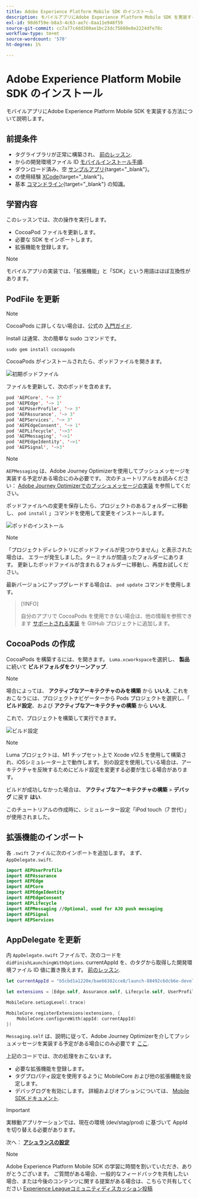```yaml
---
title: Adobe Experience Platform Mobile SDK のインストール
description: モバイルアプリにAdobe Experience Platform Mobile SDK を実装する方法について説明します。
exl-id: 98d6f59e-b8a3-4c63-ae7c-8aa11e948f59
source-git-commit: cc7a77c4dd380ae1bc23dc75608e8e2224dfe78c
workflow-type: tm+mt
source-wordcount: '578'
ht-degree: 1%

---
```


# Adobe Experience Platform Mobile SDK のインストール

モバイルアプリにAdobe Experience Platform Mobile SDK を実装する方法について説明します。

## 前提条件

* タグライブラリが正常に構築され、 [前のレッスン](configure-tags.md).
* からの開発環境ファイル ID [モバイルインストール手順](configure-tags.md#generate-sdk-install-instructions).
* ダウンロード済み、空 [サンプルアプリ](https://github.com/Adobe-Marketing-Cloud/Luma-iOS-Mobile-App){target=&quot;_blank&quot;}。
* の使用経験 [XCode](https://developer.apple.com/xcode/){target=&quot;_blank&quot;}。
* 基本 [コマンドライン](https://en.wikipedia.org/wiki/Command-line_interface){target=&quot;_blank&quot;} の知識。

## 学習内容

このレッスンでは、次の操作を実行します。

* CocoaPod ファイルを更新します。
* 必要な SDK をインポートします。
* 拡張機能を登録します。

>[!NOTE]
>
>モバイルアプリの実装では、「拡張機能」と「SDK」という用語はほぼ互換性があります。


## PodFile を更新

>[!NOTE]
>
> CocoaPods に詳しくない場合は、公式の [入門ガイド](https://guides.cocoapods.org/using/getting-started.html).

Install は通常、次の簡単な sudo コマンドです。

```console
sudo gem install cocoapods
```

CocoaPods がインストールされたら、ポッドファイルを開きます。

![初期ポッドファイル](assets/mobile-install-initial-podfile.png)

ファイルを更新して、次のポッドを含めます。

```swift
pod 'AEPCore', '~> 3'
pod 'AEPEdge', '~> 1'
pod 'AEPUserProfile', '~> 3'
pod 'AEPAssurance', '~> 3'
pod 'AEPServices', '~> 3'
pod 'AEPEdgeConsent', '~> 1'
pod 'AEPLifecycle', '~>3'
pod 'AEPMessaging', '~>1'
pod 'AEPEdgeIdentity', '~>1'
pod 'AEPSignal', '~>3'
```

>[!NOTE]
>
> `AEPMessaging` は、Adobe Journey Optimizerを使用してプッシュメッセージを実装する予定がある場合にのみ必要です。 次のチュートリアルをお読みください： [Adobe Journey Optimizerでのプッシュメッセージの実装](journey-optimizer-push.md) を参照してください。

ポッドファイルへの変更を保存したら、プロジェクトのあるフォルダーに移動し、 `pod install` 」コマンドを使用して変更をインストールします。

![ポッドのインストール](assets/mobile-install-podfile-install.png)

>[!NOTE]
>
> 「プロジェクトディレクトリにポッドファイルが見つかりません」と表示された場合は、 エラーが発生しました。ターミナルが間違ったフォルダーにあります。 更新したポッドファイルが含まれるフォルダーに移動し、再度お試しください。

最新バージョンにアップグレードする場合は、 `pod update` コマンドを使用します。

>[!INFO]
>
>自分のアプリで CocoaPods を使用できない場合は、他の情報を参照できます [サポートされる実装](https://github.com/adobe/aepsdk-core-ios#binaries) を GitHub プロジェクトに追加します。

## CocoaPods の作成

CocoaPods を構築するには、を開きます。 `Luma.xcworkspace`を選択し、 **製品**&#x200B;に続いて **ビルドフォルダをクリーンアップ**.

>[!NOTE]
>
> 場合によっては、 **アクティブなアーキテクチャのみを構築** から **いいえ**. これをおこなうには、プロジェクトナビゲーターから Pods プロジェクトを選択し、「 **ビルド設定**、および **アクティブなアーキテクチャの構築** から **いいえ**.

これで、プロジェクトを構築して実行できます。

![ビルド設定](assets/mobile-install-build-settings.png)

>[!NOTE]
>
>Luma プロジェクトは、M1 チップセット上で Xcode v12.5 を使用して構築され、iOSシミュレーター上で動作します。 別の設定を使用している場合は、アーキテクチャを反映するためにビルド設定を変更する必要が生じる場合があります。
>
>ビルドが成功しなかった場合は、 **アクティブなアーキテクチャの構築** > **デバッグ** に戻す **はい**.
>
>このチュートリアルの作成時に、シミュレーター設定「iPod touch（7 世代）」が使用されました。

## 拡張機能のインポート

各 `.swift` ファイルに次のインポートを追加します。 まず、 `AppDelegate.swift`.

```swift
import AEPUserProfile
import AEPAssurance
import AEPEdge
import AEPCore
import AEPEdgeIdentity
import AEPEdgeConsent
import AEPLifecycle
import AEPMessaging //Optional, used for AJO push messaging
import AEPSignal
import AEPServices
```

## AppDelegate を更新

内 `AppDelegate.swift` ファイルで、次のコードを `didFinishLaunchingWithOptions`. currentAppId を、のタグから取得した開発環境ファイル ID 値に置き換えます。 [前のレッスン](configure-tags.md).

```swift
let currentAppId = "b5cbd1a1220e/bae66382cce8/launch-88492c6dcb6e-development"

let extensions = [Edge.self, Assurance.self, Lifecycle.self, UserProfile.self, Consent.self, AEPEdgeIdentity.Identity.self, Messaging.self]

MobileCore.setLogLevel(.trace)

MobileCore.registerExtensions(extensions, {
    MobileCore.configureWith(appId: currentAppId)
})
```

`Messaging.self` は、説明に従って、Adobe Journey Optimizerを介してプッシュメッセージを実装する予定がある場合にのみ必要です [ここ](journey-optimizer-push.md).

上記のコードでは、次の処理をおこないます。

* 必要な拡張機能を登録します。
* タグプロパティ設定を使用するように MobileCore および他の拡張機能を設定します。
* デバッグログを有効にします。 詳細およびオプションについては、 [Mobile SDK ドキュメント](https://aep-sdks.gitbook.io/docs/getting-started/enable-debug-logging).

>[!IMPORTANT]
>実稼動アプリケーションでは、現在の環境 (dev/stag/prod) に基づいて AppId を切り替える必要があります。

次へ： **[アシュランスの設定](assurance.md)**

>[!NOTE]
>
>Adobe Experience Platform Mobile SDK の学習に時間を割いていただき、ありがとうございます。 ご質問がある場合、一般的なフィードバックを共有したい場合、または今後のコンテンツに関する提案がある場合は、こちらで共有してください [Experience Leagueコミュニティディスカッション投稿](https://experienceleaguecommunities.adobe.com/t5/adobe-experience-platform-launch/tutorial-discussion-implement-adobe-experience-cloud-in-mobile/td-p/443796)